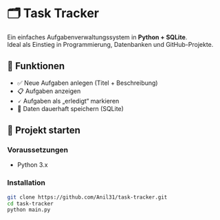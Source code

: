 # 🗂️ Task Tracker

Ein einfaches Aufgabenverwaltungssystem in **Python + SQLite**.  
Ideal als Einstieg in Programmierung, Datenbanken und GitHub-Projekte.

## 🔧 Funktionen

- ✅ Neue Aufgaben anlegen (Titel + Beschreibung)
- 📋 Aufgaben anzeigen
- 🗸 Aufgaben als „erledigt“ markieren
- 💾 Daten dauerhaft speichern (SQLite)

## 🚀 Projekt starten

### Voraussetzungen
- Python 3.x

### Installation

```bash
git clone https://github.com/Anil31/task-tracker.git
cd task-tracker
python main.py
